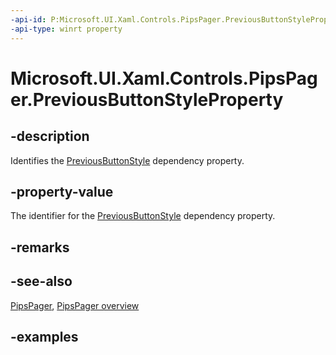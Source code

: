 ```yaml
---
-api-id: P:Microsoft.UI.Xaml.Controls.PipsPager.PreviousButtonStyleProperty
-api-type: winrt property
---
```


# Microsoft.UI.Xaml.Controls.PipsPager.PreviousButtonStyleProperty

<!--
public static Windows.UI.Xaml.DependencyProperty PreviousButtonStyleProperty { get; }
-->

## -description

Identifies the [PreviousButtonStyle](pipspager_previousbuttonstyle.md) dependency property.

## -property-value

The identifier for the [PreviousButtonStyle](pipspager_previousbuttonstyle.md) dependency property.

## -remarks

## -see-also

[PipsPager](pipspager.md), [PipsPager overview](/windows/uwp/design/controls-and-patterns/pipspager)

## -examples
